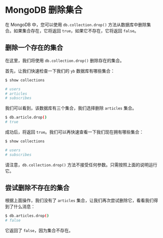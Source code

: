 # MongoDB 删除集合

在 MongoDB 中，您可以使用 `db.collection.drop()` 方法从数据库中删除集合。如果集合存在，它将返回 `true`，如果它不存在，它将返回 `false`。

## 删除一个存在的集合

在这里，我们将使用 `db.collection.drop()` 删除存在的集合。

首先，让我们快速检查一下我们的 `yb` 数据库有哪些集合：

```bash
$ show collections

# users
# articles
# subscribes
```

我们可以看到，该数据库有三个集合，我们选择删除 `articles` 集合。

```bash
$ db.article.drop()
# true
```

成功后，将返回 `true`。我们可以再快速查看一下我们现在拥有哪些集合：

```bash
$ show collections

# users
# subscribes
```

请注意，`db.collection.drop()` 方法不接受任何参数。只需按照上面的说明运行它。

## 尝试删除不存在的集合

根据上面操作，我们没有了 `articles` 集合，让我们再次尝试删除它，看看我们得到了什么消息：

```bash
$ db.articles.drop()
# false
```

它返回了 `false`，因为集合不存在。
